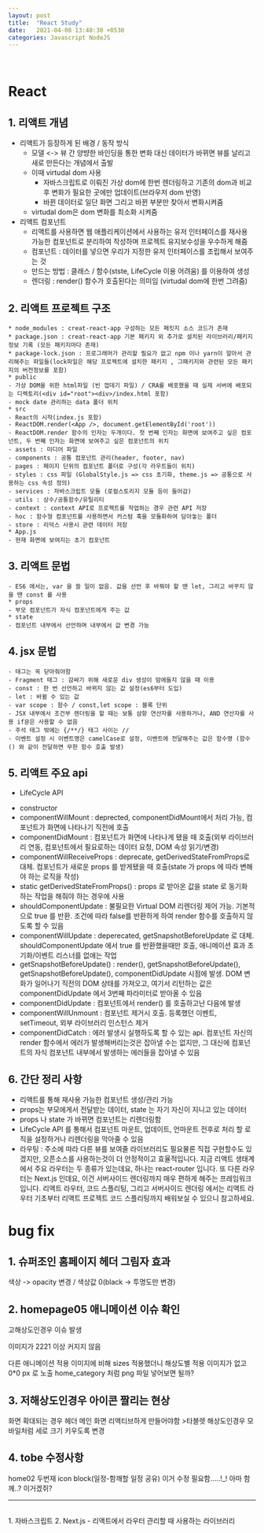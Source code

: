 ```yaml
---
layout: post
title:  "React Study"
date:   2021-04-08 13:40:30 +0530
categories: Javascript NodeJS
---
```

<br>

# React       
## 1. 리액트 개념
* 리액트가 등장하게 된 배경 / 동작 방식
  - 모델 <-> 뷰 간 양뱡한 바인딩을 통한 변화 대신 데이터가 바뀌면 뷰를 날리고 새로 만든다는 개념에서 출발
  - 이때 virtudal dom 사용
    - 자바스크립트로 이뤄진 가상 dom에 한번 렌더링하고 기존의 dom과  비교 후 변화가 필요한 곳에만 업데이트(브라우저 dom 반영)
    - 바뀐 데이터로 일단 화면 그리고 바뀐 부분만 찾아서 변화시켜줌
  - virtudal dom은 dom 변화를 최소화 시켜줌
* 리액트 컴포넌트
    - 리액트를 사용하면 웹 애플리케이션에서 사용하는 유저 인터페이스를 재사용 가능한 컴포넌트로 분리하여 작성하며 프로젝트 유지보수성을 우수하게 해줌
    - 컴포넌트 : 데이터를 넣으면 우리가 지정한 유저 인터페이스를 조립해서 보여주는 것
    - 만드는 방법 : 클래스 / 함수(stste, LifeCycle 이용 어려움) 를 이용하여 생성
    - 렌더링 : render() 함수가 호출된다는 의미임 (virtudal dom에 한번 그려줌)     
       
## 2. 리액트 프로젝트 구조   
    * node_modules : creat-react-app 구성하는 모든 패킷지 소스 코드가 존재
    * package.json : creat-react-app 기본 패키지 외 추가로 설치된 라이브러리/패키지 정보 기록 (모든 패키지마다 존재)
    * package-lock.json : 프로그래머가 관리할 필요가 없고 npm 이나 yarn이 알아서 관리해주는 파일들(lock파일은 해당 프로젝트에 설치한 패키지 , 그패키지와 관련된 모든 패키지의 버전정보를 포함)
    * public
    - 가상 DOM을 위한 html파일 (빈 껍데기 파일) / CRA를 배포했을 때 실제 서버에 배포되는 디렉토리(<div id="root"><div>/index.html 포함)
    - mock date 관리하는 data 폴더 위치
    * src
    - React의 시작(index.js 포함)
    - ReactDOM.render(<App />, document.getElementById('root'))
    - ReactDOM.render 함수의 인자는 두개이다. 첫 번째 인자는 화면에 보여주고 싶은 컴포넌트, 두 번째 인자는 화면에 보여주고 싶은 컴포넌트의 위치
    - assets : 미디어 파일
    - components : 공통 컴포넌트 관리(header, footer, nav)
    - pages : 페이지 단위의 컴포넌트 폴더로 구성(각 라우트들이 위치)
    - styles : css 파일 (GlobalStyle.js => css 초기화, theme.js => 공통으로 사용하는 css 속성 정의)
    - services : 자바스크립트 모듈 (로컬스토리지 모듈 등이 들어감)
    - utils : 상수/공통함수/유틸리티
    - context : context API로 프로젝트를 작업하는 경우 관련 API 저장
    - hoc : 함수형 컴포넌트를 사용하면서 커스텀 훅을 모듈화하여 담아놓는 폴더
    - store : 리덕스 사용시 관련 데이터 저장
    * App.js 
    - 현재 화면에 보여지는 초기 컴포넌트

## 3. 리액트 문법
    - ES6 에서는, var 을 쓸 일이 없음. 값을 선언 후 바꿔야 할 땐 let, 그리고 바꾸지 않을 땐 const 를 사용
    * props
    - 부모 컴포넌트가 자식 컴포넌트에게 주는 값
    * state
    - 컴포넌트 내부에서 선언하며 내부에서 값 변경 가능

## 4. jsx 문법
    - 태그는 꼭 닫아줘야함
    - Fragment 태그 : 감싸기 위해 새로운 div 생성이 맘에들지 않을 때 이용
    - const : 한 번 선언하고 바뀌지 않는 값 설정(es6부터 도입)
    - let : 바뀔 수 있는 값
    - var scope : 함수 / const,let scope : 블록 단위
    - JSX 내부에서 조건부 렌더링을 할 때는 보통 삼항 연산자를 사용하거나, AND 연산자를 사용 if문은 사용할 수 없음
    - 주석 태그 밖에는 {/**/} 태그 사이는 //
    - 이벤트 설정 시 이벤트명은 camelCase로 설정, 이벤트에 전달해주는 값은 함수명 (함수() 와 같이 전달하면 무한 함수 호출 발생)

## 5. 리액트 주요 api
* LifeCycle API
 - constructor
 - componentWillMount : deprected, componentDidMount에서 처리 가능, 컴포넌트가 화면에 나타나기 직전에 호출
 - componentDidMount : 컴포넌트가 화면에 나타나게 됐을 때 호출(외부 라이브러리 연동, 컴포넌트에서 필요로하는 데이터 요청, DOM 속성 읽기/변경)
 - componentWillReceiveProps : deprecate, getDerivedStateFromProps로 대체. 컴포넌트가 새로운 props 를 받게됐을 때 호출(state 가 props 에 따라 변해야 하는 로직을 작성)
 - static getDerivedStateFromProps() : props 로 받아온 값을 state 로 동기화 하는 작업을 해줘야 하는 경우에 사용
 - shouldComponentUpdate : 불필요한 Virtual DOM 리렌더링 제어 가능. 기본적으로 true 를 반환. 조건에 따라 false를 반환하게 하여 render 함수를 호출하지 않도록 할 수 있음
 - componentWillUpdate : deperecated, getSnapshotBeforeUpdate 로 대체. shouldComponentUpdate 에서 true 를 반환했을때만 호출, 애니메이션 효과 초기화/이벤트 리스너를 없애는 작업
 - getSnapshotBeforeUpdate()
 : render(), getSnapshotBeforeUpdate(), getSnapshotBeforeUpdate(), componentDidUpdate 시점에 발생. DOM 변화가 일어나기 직전의 DOM 상태를 가져오고, 여기서 리턴하는 값은 componentDidUpdate 에서 3번째 파라미터로 받아올 수 있음
 - componentDidUpdate : 컴포넌트에서 render() 를 호출하고난 다음에 발생
 - componentWillUnmount : 컴포넌트 제거시 호출. 등록했던 이벤트, setTimeout, 외부 라이브러리 인스턴스 제거
 - componentDidCatch : 에러 발생시 실행하도록 할 수 있는 api. 컴포넌트 자신의 render 함수에서 에러가 발생해버리는것은 잡아낼 수는 없지만, 그 대신에 컴포넌트의 자식 컴포넌트 내부에서 발생하는 에러들을 잡아낼 수 있음

## 6. 간단 정리 사항
* 리액트를 통해 재사용 가능한 컴포넌트 생성/관리 가능
* props는 부모에게서 전달받는 데이터, state 는 자기 자신이 지니고 있는 데이터
* props 나 state 가 바뀌면 컴포넌트는 리렌더링함
* LifeCycle API 를 통해서 컴포넌트 마운트, 업데이트, 언마운트 전후로 처리 할 로직을 설정하거나 리렌더링을 막아줄 수 있음
* 라우팅 : 주소에 따라 다른 뷰를 보여줄 라이브러리도 필요물론 직접 구현할수도 있겠지만, 오픈소스를 사용하는것이 더 안정적이고 효율적입니다. 지금 리액트 생태계에서 주요 라우터는 두 종류가 있는데요, 하나는 react-router 입니다. 또 다른 라우터는 Next.js 인데요, 이건 서버사이드 렌더링까지 매우 편하게 해주는 프레임워크 입니다. 리액트 라우터, 코드 스플리팅, 그리고 서버사이드 렌더링 에서는 리액트 라우터 기초부터 리액트 프로젝트 코드 스플리팅까지 배워보실 수 있으니 참고하세요.



# bug fix
## 1. 슈퍼조인 홈페이지 헤더 그림자 효과
색상 -> opacity 변경 / 색상값 0(black -> 투명도만 변경)

## 2. homepage05 애니메이션 이슈 확인
고해상도인경우 이슈 발생

이미지가 2221 이상 커지지 않음

다른 애니메이션 적용 이미지에 비해 sizes 적용했더니 해상도별 적용 이미지가 없고 0*0 px 로 노출
home_category 처럼 png 파일 넣어보면 될까?

## 3. 저해상도인경우 아이콘 짤리는 현상
화면 확대되는 경우 헤더 메인 화면 리액티브하게 만들어야함 >타블렛 해상도인경우 모바일처럼 세로 크기 키우도록 변경

## 4. tobe 수정사항
home02 두번재 icon block(일정-함깨할 일정 공유) 이거 수정 필요함.....!_! 아마 함께..? 이거겠쥐?

<hr/><br>
1. 자바스크립트
2. Next.js
- 리액트에서 라우터 관리할 때 사용하는 라이브러리
